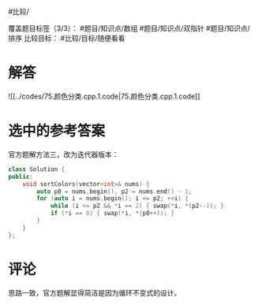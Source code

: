 #比较/ 

覆盖题目标签（3/3）： #题目/知识点/数组 #题目/知识点/双指针 #题目/知识点/排序
比较目标： #比较/目标/随便看看 

# 解答

![[../codes/75.颜色分类.cpp.1.code|75.颜色分类.cpp.1.code]]

# 选中的参考答案

官方题解方法三，改为迭代器版本：
```CPP
class Solution {
public:
	void sortColors(vector<int>& nums) {
		auto p0 = nums.begin(), p2 = nums.end() - 1;
		for (auto i = nums.begin(); i <= p2; ++i) {
			while (i <= p2 && *i == 2) { swap(*i, *(p2--)); }
			if (*i == 0) { swap(*i, *(p0++)); }
		}
	}
};
```

# 评论

思路一致，官方题解显得简洁是因为循环不变式的设计。